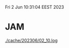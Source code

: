 Fri  2 Jun 10:31:04 EEST 2023
# JAM
<a href='./cache/202306/02_10.log'>./cache/202306/02_10.log</a>
